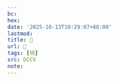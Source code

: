 ```yaml
---
bc:
hex:
date: '2025-10-13T10:29:07+08:00'
lastmod:
title: 􂪴
url: 􂪴
tags: [坰]
src: DCCV
note:
---
```

